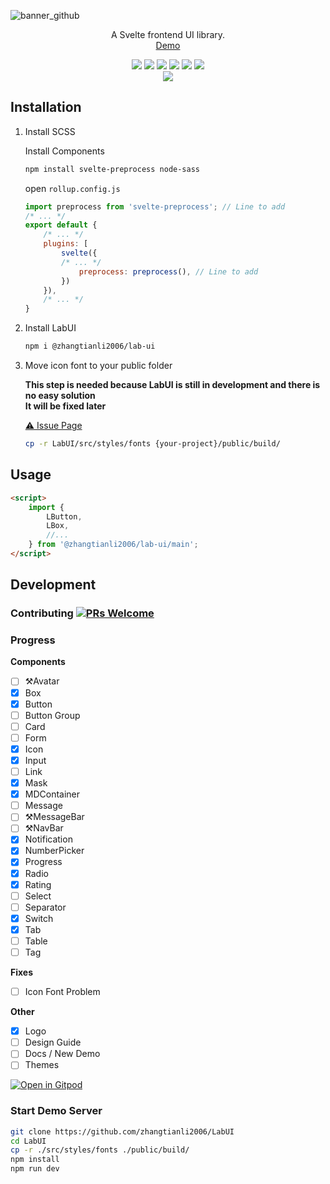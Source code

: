 ![banner_github](https://user-images.githubusercontent.com/49156174/185135446-24784d9a-c4bb-4148-acdc-cc2b17f88ad2.svg)

<p align="center">
    A Svelte frontend UI library.
    <br>
    <a href="https://zhangtianli2006.github.io/LabUI/">Demo</a>
</p>

<p align="center">
    <img src="https://img.shields.io/github/workflow/status/zhangtianli2006/LabUI/Build%20and%20Deploy?style=flat-square" />
    <img src="https://img.shields.io/github/languages/code-size/zhangtianli2006/LabUI?color=%2323a536&label=Code%20Size&logo=github&style=flat-square" />
    <img src="https://img.shields.io/github/license/zhangtianli2006/LabUI?color=%235bb2ec&label=License&style=flat-square" />
    <img src="https://img.shields.io/npm/v/@zhangtianli2006/lab-ui?color=%23f9b705&label=Version&style=flat-square" />
    <img src="https://img.shields.io/github/last-commit/zhangtianli2006/LabUI?color=%2357B558&label=Last%20Commit&style=flat-square" />
    <img src="https://wakatime.com/badge/github/zhangtianli2006/LabUI.svg?style=flat-square" />
    <br>
    <a href="https://npmjs.org/package/@zhangtianli2006/lab-ui">
        <img src="https://nodei.co/npm/@zhangtianli2006/lab-ui.png?mini=true" />
    </a>
</p>

## Installation

1. Install SCSS

    Install Components

    ```bash
    npm install svelte-preprocess node-sass
    ```

    open `rollup.config.js`

    ```javascript
    import preprocess from 'svelte-preprocess'; // Line to add
    /* ... */
    export default {
        /* ... */
        plugins: [
            svelte({
            /* ... */
                preprocess: preprocess(), // Line to add
            })
        }),
        /* ... */
    }
    ```

2. Install LabUI

    ```bash
    npm i @zhangtianli2006/lab-ui
    ```

3. Move icon font to your public folder

    **This step is needed because LabUI is still in development and there is no easy solution**  
    **It will be fixed later**

    [⚠️ Issue Page](https://github.com/zhangtianli2006/LabUI/issues/166)

    ```bash
    cp -r LabUI/src/styles/fonts {your-project}/public/build/
    ```

## Usage

```html
<script>
    import {
        LButton,
        LBox,
        //...
    } from '@zhangtianli2006/lab-ui/main';
</script>
```

## Development

### Contributing [![PRs Welcome](https://img.shields.io/badge/PRs-welcome-brightgreen.svg?style=flat-square)](http://makeapullrequest.com)

### Progress

**Components**
- [ ] ⚒️Avatar
- [x] Box
- [x] Button
- [ ] Button Group
- [ ] Card
- [ ] Form
- [x] Icon
- [x] Input
- [ ] Link
- [x] Mask
- [x] MDContainer
- [ ] Message
- [ ] ⚒️MessageBar
- [ ] ⚒️NavBar
- [x] Notification
- [x] NumberPicker
- [x] Progress
- [x] Radio
- [x] Rating
- [ ] Select
- [ ] Separator
- [x] Switch
- [x] Tab
- [ ] Table
- [ ] Tag

**Fixes**
- [ ] Icon Font Problem

**Other**
- [x] Logo
- [ ] Design Guide
- [ ] Docs / New Demo
- [ ] Themes

[![Open in Gitpod](https://gitpod.io/button/open-in-gitpod.svg)](https://gitpod.io/#https://github.com/zhangtianli2006/LabUI)

### Start Demo Server

```bash
git clone https://github.com/zhangtianli2006/LabUI
cd LabUI
cp -r ./src/styles/fonts ./public/build/
npm install
npm run dev
```
